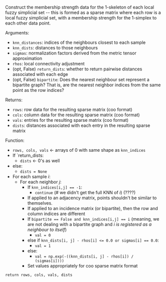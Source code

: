 Construct the membership strength data for the 1-skeleton of each local fuzzy simplicial set -- this is formed as a sparse matrix where each row is a local fuzzy simplicial set, with a membership strength for the 1-simplex to each other data point.

Arguments:
- `knn_distances`: indices of the neighbours closest to each sample
- `knn_dists`: distances to those neighbours
- `sigmas`: normalization factors derived from the metric tensor approximation
- `rhos`: local connectivity adjustment
- (opt, False) `return_dists`: whether to return pairwise distances associated with each edge
- (opt, False) `bipartite`: Does the nearest neighbour set represent a bipartite graph? That is, are the nearest neighbor indices from the same point as the row indices?

Returns:
- `rows`: row data for the resulting sparse matrix (coo format)
- `cols`: column data for the resulting sparse matrix (coo format)
- `vals`: entries for the resulting sparse matrix (coo format)
- `dists`: distances associated with each entry in the resulting sparse matrix

Function:
- `rows, cols, vals` <- arrays of 0 with same shape as `knn_indices`
- If `return_dists:
	- `dists` <- 0's as well
- else:
	- `dists = None`
- For each sample $i$:
	- For each neighbor $j$:
		- If `knn_indices[i,j] == -1`:
			- `continue` (# we didn't get the full KNN of $i$) (????)
		- If applied to an adjacency matrix, points shouldn't be similar to themselves.
		- If applied to an incidence matrix (or bipartite), then the row and column indices are different
		- If `bipartite == False and knn_indices[i,j] == i` (meaning, we are not dealing with a bipartite graph and *$i$ is registered as a neighbour to itself*)
			- `val = 0`
		- else if `knn_dists[i, j] - rhos[i] <= 0.0 or sigmas[i] == 0.0`:
			- `val = 1`
		- else:
			- `val = np.exp(-((knn_dists[i, j] - rhos[i]) / (sigmas[i])))`
		- Set values appropriately for coo sparse matrix format

`return rows, cols, vals, dists`

